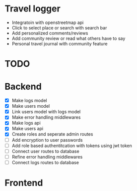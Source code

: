 # Travel logger

- Integratoin with openstreetmap api
- Click to select place or search with search bar
- Add personalized comments/reviews
- Add community review or read what others have to say
- Personal travel journal with community feature

# TODO

# Backend

- [x] Make logs model
- [x] Make users model
- [x] Link users model with logs model
- [x] Make error handling middlewares
- [x] Make logs api
- [x] Make users api
- [x] Create roles and seperate admin routes
- [ ] Add encryption to user passwords
- [ ] Add role based authentitcation with tokens using jwt token
- [ ] Connect user routes to database
- [ ] Refine error handling middlewares
- [ ] Connect logs routes to database

# Frontend
